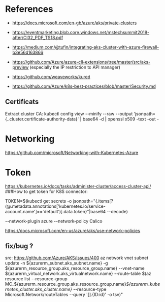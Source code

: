 # References
- https://docs.microsoft.com/en-gb/azure/aks/private-clusters
- https://eventmarketing.blob.core.windows.net/mstechsummit2018-after/CI32_PDF_TS18.pdf
- https://medium.com/@tufin/integrating-aks-cluster-with-azure-firewall-b3e56d163866

- https://github.com/Azure/azure-cli-extensions/tree/master/src/aks-preview (especially the IP restriction to API manager)

- https://github.com/weaveworks/kured
- https://github.com/Azure/k8s-best-practices/blob/master/Security.md

## Certificats 

Extract cluster CA:
kubectl config view --minify --raw --output 'jsonpath={..cluster.certificate-authority-data}' | base64 -d | openssl x509 -text -out -

# Networking
https://github.com/microsoft/Networking-with-Kubernetes-Azure

# Token
https://kubernetes.io/docs/tasks/administer-cluster/access-cluster-api/
###How to get token for K8S connector: 

TOKEN=$(kubectl get secrets -o jsonpath="{.items[?(@.metadata.annotations['kubernetes\.io/service-account\.name']=='default')].data.token}"|base64 --decode)


--network-plugin azure --network-policy Calico


https://docs.microsoft.com/en-us/azure/aks/use-network-policies

## fix/bug ?
src: https://github.com/Azure/AKS/issues/400
az network vnet subnet update -n ${azurerm_subnet.aks_subnet.name} -g ${azurerm_resource_group.aks_resource_group.name} --vnet-name ${azurerm_virtual_network.aks_virtualnetwork.name} --route-table $(az resource list --resource-group MC_${azurerm_resource_group.aks_resource_group.name}_${azurerm_kubernetes_cluster.aks_cluster.name}_<YOUR LOCATION HERE> --resource-type Microsoft.Network/routeTables --query '[].{ID:id}' -o tsv)"
